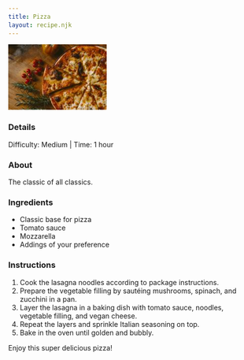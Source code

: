 ```yaml
---
title: Pizza
layout: recipe.njk
---
```


![Pizza](/assets/images/pizza.jpg)
### Details

Difficulty: Medium | Time: 1 hour

### About

The classic of all classics.

### Ingredients

*   Classic base for pizza
*   Tomato sauce
*   Mozzarella
*   Addings of your preference

### Instructions

1.  Cook the lasagna noodles according to package instructions.
2.  Prepare the vegetable filling by sautéing mushrooms, spinach, and zucchini in a pan.
3.  Layer the lasagna in a baking dish with tomato sauce, noodles, vegetable filling, and vegan cheese.
4.  Repeat the layers and sprinkle Italian seasoning on top.
5.  Bake in the oven until golden and bubbly.

Enjoy this super delicious pizza!